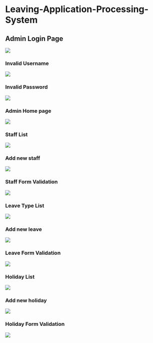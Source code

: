 # Leaving-Application-Processing-System

## Admin Login Page
![](Screenshots/Admin%20Login%20Portal.JPG)
### Invalid Username
![](Screenshots/Invalid%20Username.JPG)
### Invalid Password
![](Screenshots/Invalid%20Password.JPG)
### Admin Home page
![](Screenshots/Admin%20Home%20page.JPG)
### Staff List
![](Screenshots/Staff%20List.JPG)
### Add new staff
![](Screenshots/addNewStaff.JPG)
### Staff Form Validation
![](Screenshots/staffFormValidation.JPG)
### Leave Type List
![](Screenshots/leaveTypeList.JPG)
### Add new leave
![](Screenshots/addNewLeave.JPG)
### Leave Form Validation
![](Screenshots/leaveFormvalid.JPG)
### Holiday List
![](Screenshots/holidayList.JPG)
### Add new holiday
![](Screenshots/addNewHoliday.JPG)
### Holiday Form Validation
![](Screenshots/publicHolValidation.JPG)

